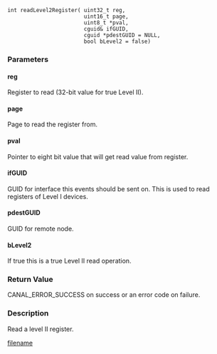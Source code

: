 


```clike
int readLevel2Register( uint32_t reg,
                        uint16_t page,
                        uint8_t *pval,
                        cguid& ifGUID,
                        cguid *pdestGUID = NULL,
                        bool bLevel2 = false)
```

### Parameters

#### reg
Register to read (32-bit value for true Level II).

#### page
Page to read the register from.

#### pval
Pointer to eight bit value that will get read value from register.

#### ifGUID
GUID for interface this events should be sent on. This is used to read registers of Level I devices.

#### pdestGUID
GUID for remote node.

#### bLevel2
If true this is a true Level II read operation.

### Return Value
CANAL_ERROR_SUCCESS on success or an error code on failure. 

### Description
Read a level II register. 




[filename](./bottom_copyright.md ':include')